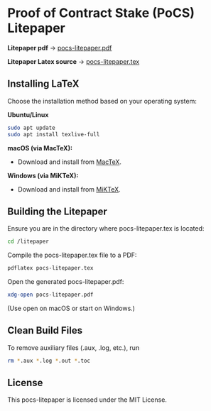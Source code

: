 # Proof of Contract Stake (PoCS) Litepaper

**Litepaper pdf** -> [pocs-litepaper.pdf](litepaper/pocs-litepaper.pdf) 

**Litepaper Latex source** -> [pocs-litepaper.tex](litepaper/pocs-litepaper.tex)

## Installing LaTeX

Choose the installation method based on your operating system:

**Ubuntu/Linux**
```bash
sudo apt update
sudo apt install texlive-full
```
**macOS (via MacTeX):**

- Download and install from [MacTeX](https://tug.org/mactex/mactex-download.html).

**Windows (via MiKTeX):**

- Download and install from [MiKTeX](https://miktex.org/download).


## Building the Litepaper

Ensure you are in the directory where pocs-litepaper.tex is located:

```bash
cd /litepaper
```

Compile the pocs-litepaper.tex file to a PDF:

```bash
pdflatex pocs-litepaper.tex
```

Open the generated pocs-litepaper.pdf:

```bash
xdg-open pocs-litepaper.pdf
```
(Use open on macOS or start on Windows.)


## Clean Build Files
To remove auxiliary files (.aux, .log, etc.), run
``` bash
rm *.aux *.log *.out *.toc

```


## License

This pocs-litepaper is licensed under the MIT License.